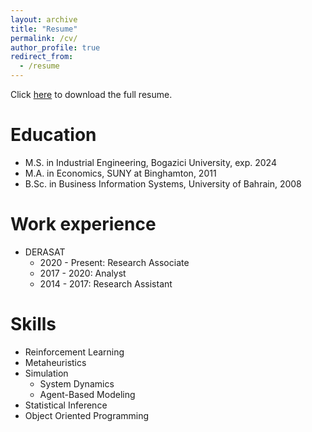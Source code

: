 ```yaml
---
layout: archive
title: "Resume"
permalink: /cv/
author_profile: true
redirect_from:
  - /resume
---
```


Click [here](https://abdulaziz-aldoseri.github.io/files/Abdulaziz_Aldoseri_Resume.pdf) to download the full resume.

Education
======
* M.S. in Industrial Engineering, Bogazici University, exp. 2024
* M.A. in Economics, SUNY at Binghamton, 2011
* B.Sc. in Business Information Systems, University of Bahrain, 2008

Work experience
======
* DERASAT
  * 2020 - Present: Research Associate
  * 2017 - 2020: Analyst
  * 2014 - 2017: Research Assistant
  
Skills
======
* Reinforcement Learning
* Metaheuristics
* Simulation
  * System Dynamics
  * Agent-Based Modeling
* Statistical Inference
* Object Oriented Programming

